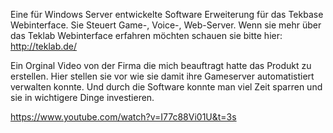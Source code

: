 Eine für Windows Server entwickelte Software Erweiterung für das Tekbase Webinterface. Sie Steuert Game-, Voice-, Web-Server.
Wenn sie mehr über das Teklab Webinterface erfahren möchten schauen sie bitte hier: http://teklab.de/

Ein Orginal Video von der Firma die mich beauftragt hatte das Produkt zu erstellen.
Hier stellen sie vor wie sie damit ihre Gameserver automatistiert verwalten konnte.
Und durch die Software konnte man viel Zeit sparren und sie in wichtigere Dinge investieren.

https://www.youtube.com/watch?v=I77c88Vi01U&t=3s
